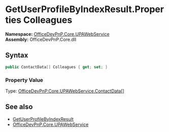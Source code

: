 # GetUserProfileByIndexResult.Properties Colleagues
  

**Namespace:** [OfficeDevPnP.Core.UPAWebService](OfficeDevPnP.Core.UPAWebService.md)  
**Assembly:** OfficeDevPnP.Core.dll  
## Syntax
```C#
public ContactData[] Colleagues { get; set; }
```

### Property Value
Type: [OfficeDevPnP.Core.UPAWebService.ContactData[]](OfficeDevPnP.Core.UPAWebService.ContactData.md)  

## See also
- [GetUserProfileByIndexResult](OfficeDevPnP.Core.UPAWebService.GetUserProfileByIndexResult.md) 
- [OfficeDevPnP.Core.UPAWebService](OfficeDevPnP.Core.UPAWebService.md) 
